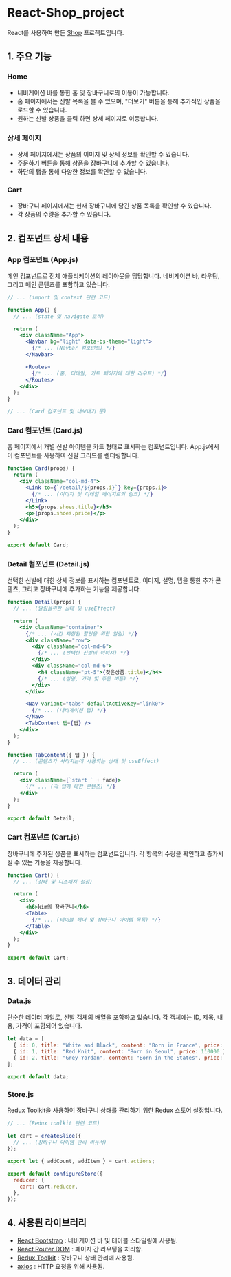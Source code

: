 # React-Shop_project
React를 사용하여 만든 [Shop](https://strong-marshmallow-e49402.netlify.app/) 프로젝트입니다.

## 1. 주요 기능
### Home
- 네비게이션 바를 통한 홈 및 장바구니로의 이동이 가능합니다.
- 홈 페이지에서는 신발 목록을 볼 수 있으며, "더보기" 버튼을 통해 추가적인 상품을 로드할 수 있습니다.
- 원하는 신발 상품을 클릭 하면 상세 페이지로 이동합니다.

### 상세 페이지
- 상세 페이지에서는 상품의 이미지 및 상세 정보를 확인할 수 있습니다.
- 주문하기 버튼을 통해 상품을 장바구니에 추가할 수 있습니다.
- 하단의 탭을 통해 다양한 정보를 확인할 수 있습니다.

### Cart
- 장바구니 페이지에서는 현재 장바구니에 담긴 상품 목록을 확인할 수 있습니다.
- 각 상품의 수량을 추가할 수 있습니다.

## 2. 컴포넌트 상세 내용
### App 컴포넌트 (App.js)
메인 컴포넌트로 전체 애플리케이션의 레이아웃을 담당합니다. 네비게이션 바, 라우팅, 그리고 메인 콘텐츠를 포함하고 있습니다.
```jsx
// ... (import 및 context 관련 코드)

function App() {
  // ... (state 및 navigate 로직)

  return (
    <div className="App">
      <Navbar bg="light" data-bs-theme="light">
        {/* ... (Navbar 컴포넌트) */}
      </Navbar>

      <Routes>
        {/* ... (홈, 디테일, 카트 페이지에 대한 라우트) */}
      </Routes>
    </div>
  );
}

// ... (Card 컴포넌트 및 내보내기 문)

```
### Card 컴포넌트 (Card.js)
홈 페이지에서 개별 신발 아이템을 카드 형태로 표시하는 컴포넌트입니다. App.js에서 이 컴포넌트를 사용하여 신발 그리드를 렌더링합니다.
```jsx
function Card(props) {
  return (
    <div className="col-md-4">
      <Link to={`/detail/${props.i}`} key={props.i}>
        {/* ... (이미지 및 디테일 페이지로의 링크) */}
      </Link>
      <h5>{props.shoes.title}</h5>
      <p>{props.shoes.price}</p>
    </div>
  );
}

export default Card;

```
### Detail 컴포넌트 (Detail.js)
선택한 신발에 대한 상세 정보를 표시하는 컴포넌트로, 이미지, 설명, 탭을 통한 추가 콘텐츠, 그리고 장바구니에 추가하는 기능을 제공합니다.
```jsx
function Detail(props) {
  // ... (알림을위한 상태 및 useEffect)

  return (
    <div className="container">
      {/* ... (시간 제한된 할인을 위한 알림) */}
      <div className="row">
        <div className="col-md-6">
          {/* ... (선택한 신발의 이미지) */}
        </div>
        <div className="col-md-6">
          <h4 className="pt-5">{찾은상품.title}</h4>
          {/* ... (설명, 가격 및 주문 버튼) */}
        </div>
      </div>

      <Nav variant="tabs" defaultActiveKey="link0">
        {/* ... (내비게이션 탭) */}
      </Nav>
      <TabContent 탭={탭} />
    </div>
  );
}

function TabContent({ 탭 }) {
  // ... (콘텐츠가 사라지는데 사용되는 상태 및 useEffect)

  return (
    <div className={`start ` + fade}>
      {/* ... (각 탭에 대한 콘텐츠) */}
    </div>
  );
}

export default Detail;

```
### Cart 컴포넌트 (Cart.js)
장바구니에 추가된 상품을 표시하는 컴포넌트입니다. 각 항목의 수량을 확인하고 증가시킬 수 있는 기능을 제공합니다.
```jsx
function Cart() {
  // ... (상태 및 디스패치 설정)

  return (
    <div>
      <h6>kim의 장바구니</h6>
      <Table>
        {/* ... (테이블 헤더 및 장바구니 아이템 목록) */}
      </Table>
    </div>
  );
}

export default Cart;

```
## 3. 데이터 관리
### Data.js
단순한 데이터 파일로, 신발 객체의 배열을 포함하고 있습니다. 각 객체에는 ID, 제목, 내용, 가격이 포함되어 있습니다.
```jsx
let data = [
  { id: 0, title: "White and Black", content: "Born in France", price: 120000 },
  { id: 1, title: "Red Knit", content: "Born in Seoul", price: 110000 },
  { id: 2, title: "Grey Yordan", content: "Born in the States", price: 130000 },
];

export default data;

```
### Store.js
Redux Toolkit을 사용하여 장바구니 상태를 관리하기 위한 Redux 스토어 설정입니다.
```jsx
// ... (Redux toolkit 관련 코드)

let cart = createSlice({
  // ... (장바구니 아이템 관리 리듀서)
});

export let { addCount, addItem } = cart.actions;

export default configureStore({
  reducer: {
    cart: cart.reducer,
  },
});

```

## 4. 사용된 라이브러리
- [React Bootstrap](https://react-bootstrap.github.io/) : 네비게이션 바 및 테이블 스타일링에 사용됨.
- [React Router DOM](https://reactrouter.com/en/main) : 페이지 간 라우팅을 처리함.
- [Redux Toolkit](https://redux-toolkit.js.org/) : 장바구니 상태 관리에 사용됨.
- [axios](https://axios-http.com/) : HTTP 요청을 위해 사용됨.
